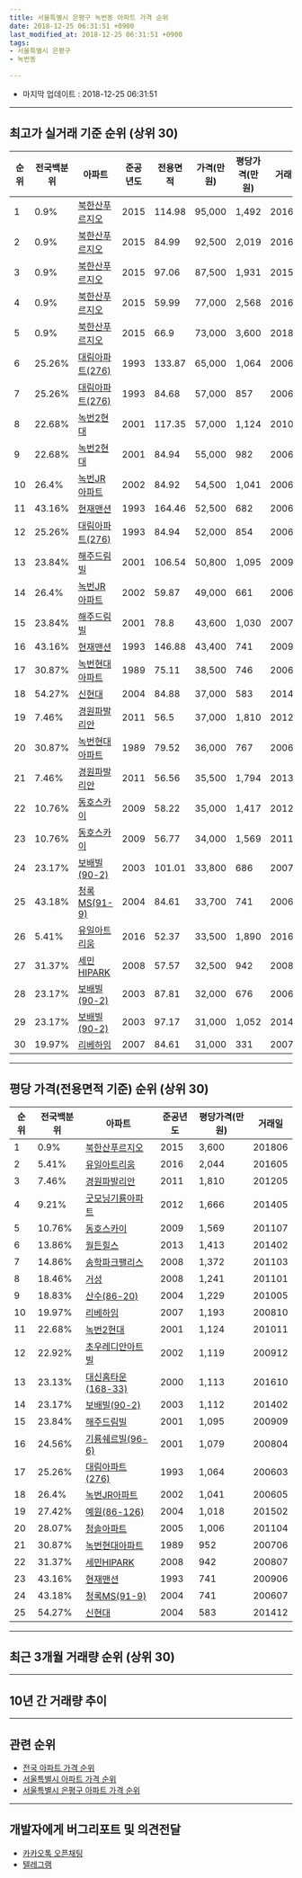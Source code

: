 ```yaml
---
title: 서울특별시 은평구 녹번동 아파트 가격 순위
date: 2018-12-25 06:31:51 +0900
last_modified_at: 2018-12-25 06:31:51 +0900
tags:
- 서울특별시 은평구
- 녹번동

---
```


* 마지막 업데이트 : 2018-12-25 06:31:51

---

## 최고가 실거래 기준 순위 (상위 30)


|순위|전국백분위|아파트|준공년도|전용면적|가격(만원)|평당가격(만원)|거래일|
|---|---|---|---|---|---|---|---|
|1|0.9%|[북한산푸르지오](https://search.naver.com/search.naver?query=%EC%84%9C%EC%9A%B8%ED%8A%B9%EB%B3%84%EC%8B%9C+%EC%9D%80%ED%8F%89%EA%B5%AC+%EB%85%B9%EB%B2%88%EB%8F%99+%EB%B6%81%ED%95%9C%EC%82%B0%ED%91%B8%EB%A5%B4%EC%A7%80%EC%98%A4)|2015|114.98|95,000|1,492|201602|
|2|0.9%|[북한산푸르지오](https://search.naver.com/search.naver?query=%EC%84%9C%EC%9A%B8%ED%8A%B9%EB%B3%84%EC%8B%9C+%EC%9D%80%ED%8F%89%EA%B5%AC+%EB%85%B9%EB%B2%88%EB%8F%99+%EB%B6%81%ED%95%9C%EC%82%B0%ED%91%B8%EB%A5%B4%EC%A7%80%EC%98%A4)|2015|84.99|92,500|2,019|201601|
|3|0.9%|[북한산푸르지오](https://search.naver.com/search.naver?query=%EC%84%9C%EC%9A%B8%ED%8A%B9%EB%B3%84%EC%8B%9C+%EC%9D%80%ED%8F%89%EA%B5%AC+%EB%85%B9%EB%B2%88%EB%8F%99+%EB%B6%81%ED%95%9C%EC%82%B0%ED%91%B8%EB%A5%B4%EC%A7%80%EC%98%A4)|2015|97.06|87,500|1,931|201510|
|4|0.9%|[북한산푸르지오](https://search.naver.com/search.naver?query=%EC%84%9C%EC%9A%B8%ED%8A%B9%EB%B3%84%EC%8B%9C+%EC%9D%80%ED%8F%89%EA%B5%AC+%EB%85%B9%EB%B2%88%EB%8F%99+%EB%B6%81%ED%95%9C%EC%82%B0%ED%91%B8%EB%A5%B4%EC%A7%80%EC%98%A4)|2015|59.99|77,000|2,568|201602|
|5|0.9%|[북한산푸르지오](https://search.naver.com/search.naver?query=%EC%84%9C%EC%9A%B8%ED%8A%B9%EB%B3%84%EC%8B%9C+%EC%9D%80%ED%8F%89%EA%B5%AC+%EB%85%B9%EB%B2%88%EB%8F%99+%EB%B6%81%ED%95%9C%EC%82%B0%ED%91%B8%EB%A5%B4%EC%A7%80%EC%98%A4)|2015|66.9|73,000|3,600|201806|
|6|25.26%|[대림아파트(276)](https://search.naver.com/search.naver?query=%EC%84%9C%EC%9A%B8%ED%8A%B9%EB%B3%84%EC%8B%9C+%EC%9D%80%ED%8F%89%EA%B5%AC+%EB%85%B9%EB%B2%88%EB%8F%99+%EB%8C%80%EB%A6%BC%EC%95%84%ED%8C%8C%ED%8A%B8%28276%29)|1993|133.87|65,000|1,064|200603|
|7|25.26%|[대림아파트(276)](https://search.naver.com/search.naver?query=%EC%84%9C%EC%9A%B8%ED%8A%B9%EB%B3%84%EC%8B%9C+%EC%9D%80%ED%8F%89%EA%B5%AC+%EB%85%B9%EB%B2%88%EB%8F%99+%EB%8C%80%EB%A6%BC%EC%95%84%ED%8C%8C%ED%8A%B8%28276%29)|1993|84.68|57,000|857|200609|
|8|22.68%|[녹번2현대](https://search.naver.com/search.naver?query=%EC%84%9C%EC%9A%B8%ED%8A%B9%EB%B3%84%EC%8B%9C+%EC%9D%80%ED%8F%89%EA%B5%AC+%EB%85%B9%EB%B2%88%EB%8F%99+%EB%85%B9%EB%B2%882%ED%98%84%EB%8C%80)|2001|117.35|57,000|1,124|201011|
|9|22.68%|[녹번2현대](https://search.naver.com/search.naver?query=%EC%84%9C%EC%9A%B8%ED%8A%B9%EB%B3%84%EC%8B%9C+%EC%9D%80%ED%8F%89%EA%B5%AC+%EB%85%B9%EB%B2%88%EB%8F%99+%EB%85%B9%EB%B2%882%ED%98%84%EB%8C%80)|2001|84.94|55,000|982|200605|
|10|26.4%|[녹번JR아파트](https://search.naver.com/search.naver?query=%EC%84%9C%EC%9A%B8%ED%8A%B9%EB%B3%84%EC%8B%9C+%EC%9D%80%ED%8F%89%EA%B5%AC+%EB%85%B9%EB%B2%88%EB%8F%99+%EB%85%B9%EB%B2%88JR%EC%95%84%ED%8C%8C%ED%8A%B8)|2002|84.92|54,500|1,041|200605|
|11|43.16%|[현재맨션](https://search.naver.com/search.naver?query=%EC%84%9C%EC%9A%B8%ED%8A%B9%EB%B3%84%EC%8B%9C+%EC%9D%80%ED%8F%89%EA%B5%AC+%EB%85%B9%EB%B2%88%EB%8F%99+%ED%98%84%EC%9E%AC%EB%A7%A8%EC%85%98)|1993|164.46|52,500|682|200605|
|12|25.26%|[대림아파트(276)](https://search.naver.com/search.naver?query=%EC%84%9C%EC%9A%B8%ED%8A%B9%EB%B3%84%EC%8B%9C+%EC%9D%80%ED%8F%89%EA%B5%AC+%EB%85%B9%EB%B2%88%EB%8F%99+%EB%8C%80%EB%A6%BC%EC%95%84%ED%8C%8C%ED%8A%B8%28276%29)|1993|84.94|52,000|854|200611|
|13|23.84%|[해주드림빌](https://search.naver.com/search.naver?query=%EC%84%9C%EC%9A%B8%ED%8A%B9%EB%B3%84%EC%8B%9C+%EC%9D%80%ED%8F%89%EA%B5%AC+%EB%85%B9%EB%B2%88%EB%8F%99+%ED%95%B4%EC%A3%BC%EB%93%9C%EB%A6%BC%EB%B9%8C)|2001|106.54|50,800|1,095|200909|
|14|26.4%|[녹번JR아파트](https://search.naver.com/search.naver?query=%EC%84%9C%EC%9A%B8%ED%8A%B9%EB%B3%84%EC%8B%9C+%EC%9D%80%ED%8F%89%EA%B5%AC+%EB%85%B9%EB%B2%88%EB%8F%99+%EB%85%B9%EB%B2%88JR%EC%95%84%ED%8C%8C%ED%8A%B8)|2002|59.87|49,000|661|200603|
|15|23.84%|[해주드림빌](https://search.naver.com/search.naver?query=%EC%84%9C%EC%9A%B8%ED%8A%B9%EB%B3%84%EC%8B%9C+%EC%9D%80%ED%8F%89%EA%B5%AC+%EB%85%B9%EB%B2%88%EB%8F%99+%ED%95%B4%EC%A3%BC%EB%93%9C%EB%A6%BC%EB%B9%8C)|2001|78.8|43,600|1,030|200707|
|16|43.16%|[현재맨션](https://search.naver.com/search.naver?query=%EC%84%9C%EC%9A%B8%ED%8A%B9%EB%B3%84%EC%8B%9C+%EC%9D%80%ED%8F%89%EA%B5%AC+%EB%85%B9%EB%B2%88%EB%8F%99+%ED%98%84%EC%9E%AC%EB%A7%A8%EC%85%98)|1993|146.88|43,400|741|200906|
|17|30.87%|[녹번현대아파트](https://search.naver.com/search.naver?query=%EC%84%9C%EC%9A%B8%ED%8A%B9%EB%B3%84%EC%8B%9C+%EC%9D%80%ED%8F%89%EA%B5%AC+%EB%85%B9%EB%B2%88%EB%8F%99+%EB%85%B9%EB%B2%88%ED%98%84%EB%8C%80%EC%95%84%ED%8C%8C%ED%8A%B8)|1989|75.11|38,500|746|200604|
|18|54.27%|[신현대](https://search.naver.com/search.naver?query=%EC%84%9C%EC%9A%B8%ED%8A%B9%EB%B3%84%EC%8B%9C+%EC%9D%80%ED%8F%89%EA%B5%AC+%EB%85%B9%EB%B2%88%EB%8F%99+%EC%8B%A0%ED%98%84%EB%8C%80)|2004|84.88|37,000|583|201412|
|19|7.46%|[경원파발리안](https://search.naver.com/search.naver?query=%EC%84%9C%EC%9A%B8%ED%8A%B9%EB%B3%84%EC%8B%9C+%EC%9D%80%ED%8F%89%EA%B5%AC+%EB%85%B9%EB%B2%88%EB%8F%99+%EA%B2%BD%EC%9B%90%ED%8C%8C%EB%B0%9C%EB%A6%AC%EC%95%88)|2011|56.5|37,000|1,810|201205|
|20|30.87%|[녹번현대아파트](https://search.naver.com/search.naver?query=%EC%84%9C%EC%9A%B8%ED%8A%B9%EB%B3%84%EC%8B%9C+%EC%9D%80%ED%8F%89%EA%B5%AC+%EB%85%B9%EB%B2%88%EB%8F%99+%EB%85%B9%EB%B2%88%ED%98%84%EB%8C%80%EC%95%84%ED%8C%8C%ED%8A%B8)|1989|79.52|36,000|767|200607|
|21|7.46%|[경원파발리안](https://search.naver.com/search.naver?query=%EC%84%9C%EC%9A%B8%ED%8A%B9%EB%B3%84%EC%8B%9C+%EC%9D%80%ED%8F%89%EA%B5%AC+%EB%85%B9%EB%B2%88%EB%8F%99+%EA%B2%BD%EC%9B%90%ED%8C%8C%EB%B0%9C%EB%A6%AC%EC%95%88)|2011|56.56|35,500|1,794|201305|
|22|10.76%|[동호스카이](https://search.naver.com/search.naver?query=%EC%84%9C%EC%9A%B8%ED%8A%B9%EB%B3%84%EC%8B%9C+%EC%9D%80%ED%8F%89%EA%B5%AC+%EB%85%B9%EB%B2%88%EB%8F%99+%EB%8F%99%ED%98%B8%EC%8A%A4%EC%B9%B4%EC%9D%B4)|2009|58.22|35,000|1,417|201210|
|23|10.76%|[동호스카이](https://search.naver.com/search.naver?query=%EC%84%9C%EC%9A%B8%ED%8A%B9%EB%B3%84%EC%8B%9C+%EC%9D%80%ED%8F%89%EA%B5%AC+%EB%85%B9%EB%B2%88%EB%8F%99+%EB%8F%99%ED%98%B8%EC%8A%A4%EC%B9%B4%EC%9D%B4)|2009|56.77|34,000|1,569|201107|
|24|23.17%|[보배빌(90-2)](https://search.naver.com/search.naver?query=%EC%84%9C%EC%9A%B8%ED%8A%B9%EB%B3%84%EC%8B%9C+%EC%9D%80%ED%8F%89%EA%B5%AC+%EB%85%B9%EB%B2%88%EB%8F%99+%EB%B3%B4%EB%B0%B0%EB%B9%8C%2890-2%29)|2003|101.01|33,800|686|200710|
|25|43.18%|[청록MS(91-9)](https://search.naver.com/search.naver?query=%EC%84%9C%EC%9A%B8%ED%8A%B9%EB%B3%84%EC%8B%9C+%EC%9D%80%ED%8F%89%EA%B5%AC+%EB%85%B9%EB%B2%88%EB%8F%99+%EC%B2%AD%EB%A1%9DMS%2891-9%29)|2004|84.61|33,700|741|200607|
|26|5.41%|[유일아트리움](https://search.naver.com/search.naver?query=%EC%84%9C%EC%9A%B8%ED%8A%B9%EB%B3%84%EC%8B%9C+%EC%9D%80%ED%8F%89%EA%B5%AC+%EB%85%B9%EB%B2%88%EB%8F%99+%EC%9C%A0%EC%9D%BC%EC%95%84%ED%8A%B8%EB%A6%AC%EC%9B%80)|2016|52.37|33,500|1,890|201607|
|27|31.37%|[세민HIPARK](https://search.naver.com/search.naver?query=%EC%84%9C%EC%9A%B8%ED%8A%B9%EB%B3%84%EC%8B%9C+%EC%9D%80%ED%8F%89%EA%B5%AC+%EB%85%B9%EB%B2%88%EB%8F%99+%EC%84%B8%EB%AF%BCHIPARK)|2008|57.57|32,500|942|200807|
|28|23.17%|[보배빌(90-2)](https://search.naver.com/search.naver?query=%EC%84%9C%EC%9A%B8%ED%8A%B9%EB%B3%84%EC%8B%9C+%EC%9D%80%ED%8F%89%EA%B5%AC+%EB%85%B9%EB%B2%88%EB%8F%99+%EB%B3%B4%EB%B0%B0%EB%B9%8C%2890-2%29)|2003|87.81|32,000|676|200604|
|29|23.17%|[보배빌(90-2)](https://search.naver.com/search.naver?query=%EC%84%9C%EC%9A%B8%ED%8A%B9%EB%B3%84%EC%8B%9C+%EC%9D%80%ED%8F%89%EA%B5%AC+%EB%85%B9%EB%B2%88%EB%8F%99+%EB%B3%B4%EB%B0%B0%EB%B9%8C%2890-2%29)|2003|97.17|31,000|1,052|201409|
|30|19.97%|[리베하임](https://search.naver.com/search.naver?query=%EC%84%9C%EC%9A%B8%ED%8A%B9%EB%B3%84%EC%8B%9C+%EC%9D%80%ED%8F%89%EA%B5%AC+%EB%85%B9%EB%B2%88%EB%8F%99+%EB%A6%AC%EB%B2%A0%ED%95%98%EC%9E%84)|2007|84.61|31,000|331|200712|


---

## 평당 가격(전용면적 기준) 순위 (상위 30)


|순위|전국백분위|아파트|준공년도|평당가격(만원)|거래일|
|---|---|---|---|---|---|
|1|0.9%|[북한산푸르지오](https://search.naver.com/search.naver?query=%EC%84%9C%EC%9A%B8%ED%8A%B9%EB%B3%84%EC%8B%9C+%EC%9D%80%ED%8F%89%EA%B5%AC+%EB%85%B9%EB%B2%88%EB%8F%99+%EB%B6%81%ED%95%9C%EC%82%B0%ED%91%B8%EB%A5%B4%EC%A7%80%EC%98%A4)|2015|3,600|201806|
|2|5.41%|[유일아트리움](https://search.naver.com/search.naver?query=%EC%84%9C%EC%9A%B8%ED%8A%B9%EB%B3%84%EC%8B%9C+%EC%9D%80%ED%8F%89%EA%B5%AC+%EB%85%B9%EB%B2%88%EB%8F%99+%EC%9C%A0%EC%9D%BC%EC%95%84%ED%8A%B8%EB%A6%AC%EC%9B%80)|2016|2,044|201605|
|3|7.46%|[경원파발리안](https://search.naver.com/search.naver?query=%EC%84%9C%EC%9A%B8%ED%8A%B9%EB%B3%84%EC%8B%9C+%EC%9D%80%ED%8F%89%EA%B5%AC+%EB%85%B9%EB%B2%88%EB%8F%99+%EA%B2%BD%EC%9B%90%ED%8C%8C%EB%B0%9C%EB%A6%AC%EC%95%88)|2011|1,810|201205|
|4|9.21%|[굿모닝기룡아파트](https://search.naver.com/search.naver?query=%EC%84%9C%EC%9A%B8%ED%8A%B9%EB%B3%84%EC%8B%9C+%EC%9D%80%ED%8F%89%EA%B5%AC+%EB%85%B9%EB%B2%88%EB%8F%99+%EA%B5%BF%EB%AA%A8%EB%8B%9D%EA%B8%B0%EB%A3%A1%EC%95%84%ED%8C%8C%ED%8A%B8)|2012|1,666|201405|
|5|10.76%|[동호스카이](https://search.naver.com/search.naver?query=%EC%84%9C%EC%9A%B8%ED%8A%B9%EB%B3%84%EC%8B%9C+%EC%9D%80%ED%8F%89%EA%B5%AC+%EB%85%B9%EB%B2%88%EB%8F%99+%EB%8F%99%ED%98%B8%EC%8A%A4%EC%B9%B4%EC%9D%B4)|2009|1,569|201107|
|6|13.86%|[월든힐스](https://search.naver.com/search.naver?query=%EC%84%9C%EC%9A%B8%ED%8A%B9%EB%B3%84%EC%8B%9C+%EC%9D%80%ED%8F%89%EA%B5%AC+%EB%85%B9%EB%B2%88%EB%8F%99+%EC%9B%94%EB%93%A0%ED%9E%90%EC%8A%A4)|2013|1,413|201402|
|7|14.86%|[송학파크팰리스](https://search.naver.com/search.naver?query=%EC%84%9C%EC%9A%B8%ED%8A%B9%EB%B3%84%EC%8B%9C+%EC%9D%80%ED%8F%89%EA%B5%AC+%EB%85%B9%EB%B2%88%EB%8F%99+%EC%86%A1%ED%95%99%ED%8C%8C%ED%81%AC%ED%8C%B0%EB%A6%AC%EC%8A%A4)|2008|1,372|201103|
|8|18.46%|[거성](https://search.naver.com/search.naver?query=%EC%84%9C%EC%9A%B8%ED%8A%B9%EB%B3%84%EC%8B%9C+%EC%9D%80%ED%8F%89%EA%B5%AC+%EB%85%B9%EB%B2%88%EB%8F%99+%EA%B1%B0%EC%84%B1)|2008|1,241|201101|
|9|18.83%|[산수(86-20)](https://search.naver.com/search.naver?query=%EC%84%9C%EC%9A%B8%ED%8A%B9%EB%B3%84%EC%8B%9C+%EC%9D%80%ED%8F%89%EA%B5%AC+%EB%85%B9%EB%B2%88%EB%8F%99+%EC%82%B0%EC%88%98%2886-20%29)|2004|1,229|201005|
|10|19.97%|[리베하임](https://search.naver.com/search.naver?query=%EC%84%9C%EC%9A%B8%ED%8A%B9%EB%B3%84%EC%8B%9C+%EC%9D%80%ED%8F%89%EA%B5%AC+%EB%85%B9%EB%B2%88%EB%8F%99+%EB%A6%AC%EB%B2%A0%ED%95%98%EC%9E%84)|2007|1,193|200810|
|11|22.68%|[녹번2현대](https://search.naver.com/search.naver?query=%EC%84%9C%EC%9A%B8%ED%8A%B9%EB%B3%84%EC%8B%9C+%EC%9D%80%ED%8F%89%EA%B5%AC+%EB%85%B9%EB%B2%88%EB%8F%99+%EB%85%B9%EB%B2%882%ED%98%84%EB%8C%80)|2001|1,124|201011|
|12|22.92%|[초우레디안아트빌](https://search.naver.com/search.naver?query=%EC%84%9C%EC%9A%B8%ED%8A%B9%EB%B3%84%EC%8B%9C+%EC%9D%80%ED%8F%89%EA%B5%AC+%EB%85%B9%EB%B2%88%EB%8F%99+%EC%B4%88%EC%9A%B0%EB%A0%88%EB%94%94%EC%95%88%EC%95%84%ED%8A%B8%EB%B9%8C)|2002|1,119|200912|
|13|23.13%|[대신홈타운(168-33)](https://search.naver.com/search.naver?query=%EC%84%9C%EC%9A%B8%ED%8A%B9%EB%B3%84%EC%8B%9C+%EC%9D%80%ED%8F%89%EA%B5%AC+%EB%85%B9%EB%B2%88%EB%8F%99+%EB%8C%80%EC%8B%A0%ED%99%88%ED%83%80%EC%9A%B4%28168-33%29)|2000|1,113|201610|
|14|23.17%|[보배빌(90-2)](https://search.naver.com/search.naver?query=%EC%84%9C%EC%9A%B8%ED%8A%B9%EB%B3%84%EC%8B%9C+%EC%9D%80%ED%8F%89%EA%B5%AC+%EB%85%B9%EB%B2%88%EB%8F%99+%EB%B3%B4%EB%B0%B0%EB%B9%8C%2890-2%29)|2003|1,112|201402|
|15|23.84%|[해주드림빌](https://search.naver.com/search.naver?query=%EC%84%9C%EC%9A%B8%ED%8A%B9%EB%B3%84%EC%8B%9C+%EC%9D%80%ED%8F%89%EA%B5%AC+%EB%85%B9%EB%B2%88%EB%8F%99+%ED%95%B4%EC%A3%BC%EB%93%9C%EB%A6%BC%EB%B9%8C)|2001|1,095|200909|
|16|24.56%|[기룡쉐르빌(96-6)](https://search.naver.com/search.naver?query=%EC%84%9C%EC%9A%B8%ED%8A%B9%EB%B3%84%EC%8B%9C+%EC%9D%80%ED%8F%89%EA%B5%AC+%EB%85%B9%EB%B2%88%EB%8F%99+%EA%B8%B0%EB%A3%A1%EC%89%90%EB%A5%B4%EB%B9%8C%2896-6%29)|2001|1,079|200804|
|17|25.26%|[대림아파트(276)](https://search.naver.com/search.naver?query=%EC%84%9C%EC%9A%B8%ED%8A%B9%EB%B3%84%EC%8B%9C+%EC%9D%80%ED%8F%89%EA%B5%AC+%EB%85%B9%EB%B2%88%EB%8F%99+%EB%8C%80%EB%A6%BC%EC%95%84%ED%8C%8C%ED%8A%B8%28276%29)|1993|1,064|200603|
|18|26.4%|[녹번JR아파트](https://search.naver.com/search.naver?query=%EC%84%9C%EC%9A%B8%ED%8A%B9%EB%B3%84%EC%8B%9C+%EC%9D%80%ED%8F%89%EA%B5%AC+%EB%85%B9%EB%B2%88%EB%8F%99+%EB%85%B9%EB%B2%88JR%EC%95%84%ED%8C%8C%ED%8A%B8)|2002|1,041|200605|
|19|27.42%|[예원(86-126)](https://search.naver.com/search.naver?query=%EC%84%9C%EC%9A%B8%ED%8A%B9%EB%B3%84%EC%8B%9C+%EC%9D%80%ED%8F%89%EA%B5%AC+%EB%85%B9%EB%B2%88%EB%8F%99+%EC%98%88%EC%9B%90%2886-126%29)|2004|1,018|201502|
|20|28.07%|[청솔아파트](https://search.naver.com/search.naver?query=%EC%84%9C%EC%9A%B8%ED%8A%B9%EB%B3%84%EC%8B%9C+%EC%9D%80%ED%8F%89%EA%B5%AC+%EB%85%B9%EB%B2%88%EB%8F%99+%EC%B2%AD%EC%86%94%EC%95%84%ED%8C%8C%ED%8A%B8)|2005|1,006|201104|
|21|30.87%|[녹번현대아파트](https://search.naver.com/search.naver?query=%EC%84%9C%EC%9A%B8%ED%8A%B9%EB%B3%84%EC%8B%9C+%EC%9D%80%ED%8F%89%EA%B5%AC+%EB%85%B9%EB%B2%88%EB%8F%99+%EB%85%B9%EB%B2%88%ED%98%84%EB%8C%80%EC%95%84%ED%8C%8C%ED%8A%B8)|1989|952|200706|
|22|31.37%|[세민HIPARK](https://search.naver.com/search.naver?query=%EC%84%9C%EC%9A%B8%ED%8A%B9%EB%B3%84%EC%8B%9C+%EC%9D%80%ED%8F%89%EA%B5%AC+%EB%85%B9%EB%B2%88%EB%8F%99+%EC%84%B8%EB%AF%BCHIPARK)|2008|942|200807|
|23|43.16%|[현재맨션](https://search.naver.com/search.naver?query=%EC%84%9C%EC%9A%B8%ED%8A%B9%EB%B3%84%EC%8B%9C+%EC%9D%80%ED%8F%89%EA%B5%AC+%EB%85%B9%EB%B2%88%EB%8F%99+%ED%98%84%EC%9E%AC%EB%A7%A8%EC%85%98)|1993|741|200906|
|24|43.18%|[청록MS(91-9)](https://search.naver.com/search.naver?query=%EC%84%9C%EC%9A%B8%ED%8A%B9%EB%B3%84%EC%8B%9C+%EC%9D%80%ED%8F%89%EA%B5%AC+%EB%85%B9%EB%B2%88%EB%8F%99+%EC%B2%AD%EB%A1%9DMS%2891-9%29)|2004|741|200607|
|25|54.27%|[신현대](https://search.naver.com/search.naver?query=%EC%84%9C%EC%9A%B8%ED%8A%B9%EB%B3%84%EC%8B%9C+%EC%9D%80%ED%8F%89%EA%B5%AC+%EB%85%B9%EB%B2%88%EB%8F%99+%EC%8B%A0%ED%98%84%EB%8C%80)|2004|583|201412|


---

## 최근 3개월 거래량 순위 (상위 30)


<div style="width:100%;">
    <canvas id="deal_count_ranking" height="250"></canvas>
</div>


<script>
new Chart(document.getElementById("deal_count_ranking"), {
    type: 'horizontalBar',
    data: {
        labels: ['녹번JR아파트', '해주드림빌', '경원파발리안', '월든힐스', '리베하임', '유일아트리움'],
        datasets: [{
            label: '실거래 수',
            data: [2, 2, 2, 2, 1, 1],
            borderColor: "rgba(255, 0, 128, 1)",
            backgroundColor: "rgba(255, 0, 128, 0.5)",
            fill: false,
        }]
    },
    options: {
        responsive: true,
        title: {
            display: true,
            text: '최근 3개월 거래량 순위'
        },
        tooltips: {
            mode: 'index',
            intersect: false,
            callbacks: {
                title: function(tooltipItems, data) {
                    return "실거래 수:";
                },
                label: function(tooltipItem, data) {
                    return data.labels[tooltipItem.index] + ": " + tooltipItem.xLabel;
                }
            }
        },
        hover: {
            mode: 'nearest',
            intersect: true
        },
        scales: {
            xAxes: [{
                display: true,
                scaleLabel: {
                    display: true,
                    labelString: '실거래 수'
                },
                ticks: {
                    suggestedMin: 0,
                }
            }],
            yAxes: [{
                display: true,
                ticks: {
                    autoSkip: false,
                    callback: function(value, index, values) {
                        if (value.length > 15)
                            return value.substr(0, 13) + "...";
                        else
                            return value;
                    }
                },
                scaleLabel: {
                    display: false,
                }
            }]
        }
    }
});

</script>


---

## 10년 간 거래량 추이


<div style="width:100%;">
    <canvas id="deal_progress" height="250"></canvas>
</div>

<script>
new Chart(document.getElementById("deal_progress"), {
    type: 'line',
    data: {
        labels: ['200812','200901','200902','200903','200904','200905','200906','200907','200908','200909','200910','200911','200912','201001','201002','201003','201004','201005','201006','201007','201008','201009','201010','201011','201012','201101','201102','201103','201104','201105','201106','201107','201108','201109','201110','201111','201112','201201','201202','201203','201204','201205','201206','201207','201208','201209','201210','201211','201212','201301','201302','201303','201304','201305','201306','201307','201308','201309','201310','201311','201312','201401','201402','201403','201404','201405','201406','201407','201408','201409','201410','201411','201412','201501','201502','201503','201504','201505','201506','201507','201508','201509','201510','201511','201512','201601','201602','201603','201604','201605','201606','201607','201608','201609','201610','201611','201612','201701','201702','201703','201704','201705','201706','201707','201708','201709','201710','201711','201712','201801','201802','201803','201804','201805','201806','201807','201808','201809','201810','201811','201812'],
        datasets: [{
            label: '실거래 수',
            pointRadius: 1,
            data: [2, 4, 6, 0, 6, 2, 5, 2, 11, 9, 9, 2, 6, 2, 7, 10, 2, 6, 4, 5, 8, 1, 3, 9, 3, 8, 2, 7, 8, 5, 2, 5, 4, 3, 1, 4, 5, 3, 3, 9, 2, 1, 2, 6, 3, 3, 4, 2, 5, 5, 1, 3, 7, 6, 14, 6, 12, 4, 7, 5, 7, 6, 9, 12, 7, 9, 8, 7, 8, 7, 13, 9, 5, 10, 16, 12, 8, 12, 12, 13, 10, 10, 23, 8, 7, 12, 8, 13, 17, 20, 22, 22, 17, 20, 11, 10, 8, 7, 9, 3, 9, 30, 30, 29, 17, 5, 11, 16, 25, 29, 28, 23, 18, 23, 16, 19, 20, 19, 8, 0, 2],
            borderColor: "rgba(255, 201, 14, 1)",
            backgroundColor: "rgba(255, 201, 14, 0.5)",
            fill: true,
        }]
    },
    options: {
        responsive: true,
        title: {
            display: true,
            text: '10년간 거래량 추이'
        },
        tooltips: {
            mode: 'index',
            intersect: false,
        },
        hover: {
            mode: 'nearest',
            intersect: true
        },
        scales: {
            xAxes: [{
                display: true,
                scaleLabel: {
                    display: true,
                    labelString: '년/월'
                }
            }],
            yAxes: [{
                display: true,
                ticks: {
                    suggestedMin: 0,
                },
                scaleLabel: {
                    display: true,
                    labelString: '실거래 수'
                }
            }]
        }
    }
});

</script>


---

## 관련 순위

- [전국 아파트 가격 순위](https://inasie.github.io/apt-ranking/전국)
- [서울특별시 아파트 가격 순위](https://inasie.github.io/apt-ranking/서울특별시)
- [서울특별시 은평구 아파트 가격 순위](https://inasie.github.io/apt-ranking/서울특별시-은평구)


---

## 개발자에게 버그리포트 및 의견전달

- [카카오톡 오픈채팅](https://open.kakao.com/o/gLJUAP4)
- [텔레그램](https://t.me/inasie)

